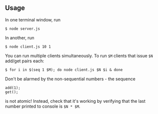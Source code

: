 ## Usage

In one terminal window, run

    $ node server.js

In another, run

    $ node client.js 10 1

You can run multiple clients simultaneously. To run `$M` clients that issue
`$N` add/get pairs each:

    $ for i in $(seq 1 $M); do node client.js $N $i & done

Don't be alarmed by the non-sequential numbers - the sequence

    add(1);
    get();

is not atomic! Instead, check that it's working by verifying that the last
number printed to console is `$N * $M`.
